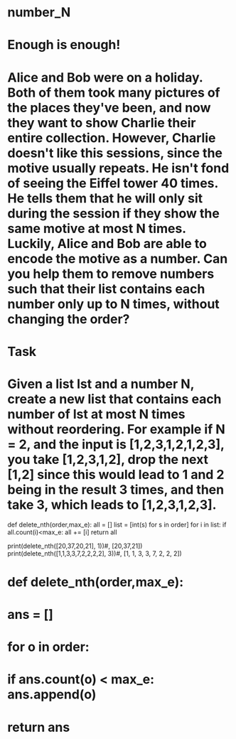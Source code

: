 # number_N
# Enough is enough!
# Alice and Bob were on a holiday. Both of them took many pictures of the places they've been, and now they want to show Charlie their entire collection. However, Charlie doesn't like this sessions, since the motive usually repeats. He isn't fond of seeing the Eiffel tower 40 times. He tells them that he will only sit during the session if they show the same motive at most N times. Luckily, Alice and Bob are able to encode the motive as a number. Can you help them to remove numbers such that their list contains each number only up to N times, without changing the order?
#
# Task
# Given a list lst and a number N, create a new list that contains each number of lst at most N times without reordering. For example if N = 2, and the input is [1,2,3,1,2,1,2,3], you take [1,2,3,1,2], drop the next [1,2] since this would lead to 1 and 2 being in the result 3 times, and then take 3, which leads to [1,2,3,1,2,3].
def delete_nth(order,max_e):
    all = []
    list = [int(s) for s in order]
    for i in list:
        if all.count(i)<max_e:
            all += [i]
    return all

print(delete_nth([20,37,20,21], 1))#, [20,37,21])
print(delete_nth([1,1,3,3,7,2,2,2,2], 3))#, [1, 1, 3, 3, 7, 2, 2, 2])

# def delete_nth(order,max_e):
#     ans = []
#     for o in order:
#         if ans.count(o) < max_e: ans.append(o)
#     return ans
